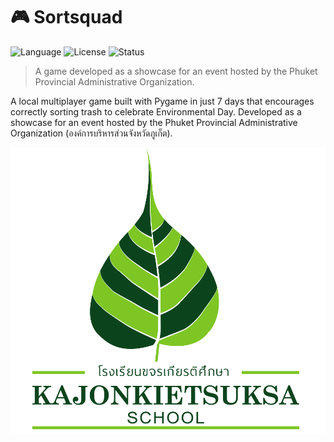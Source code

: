 # 🎮 Sortsquad

![Language](https://img.shields.io/badge/language-Python-blue?logo=python)
![License](https://img.shields.io/badge/license-All--Right--Reserved-red)
![Status](https://img.shields.io/badge/status-Finish-green)

> A game developed as a showcase for an event hosted by the Phuket Provincial Administrative Organization. 

A local multiplayer game built with Pygame in just 7 days that encourages correctly sorting trash to celebrate Environmental Day. Developed as a showcase for an event hosted by the Phuket Provincial Administrative Organization (องค์การบริหารส่วนจังหวัดภูเก็ต).

![Kajonkietsuksa School Logo](/assets/logo/kajonkietsuksa.png)
